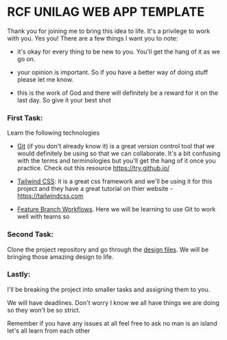 # RCF UNILAG WEB APP TEMPLATE
Thank you for joining me to bring this idea to life. It's a privilege to work with you. Yes you! There are a few things I want you to note:

-   it's okay for every thing to be new to you. You'll get the hang of it as we go on.

-   your opinion is important. So if you have a better way of doing stuff please let me know.

-   this is the work of God and there will definitely be a reward for it on the last day. So give it your best shot

### First Task: 
Learn the following technologies

-   [Git](https://try.github.io/) (if you don't already know it) is a great version control tool that we would definitely be using so that we can collaborate. It's a bit confusing with the terms and terminologies but you'll get the hang of it once you practice. Check out this resource https://try.github.io/

-   [Tailwind CSS](https://tailwindcss.com): it is a great css framework and we'll be using it for this project and they have a great tutorial on thier website - https://tailwindcss.com

- [Feature Branch Workflows](https://www.atlassian.com/git/tutorials/comparing-workflows/feature-branch-workflow). Here we will be learning to use Git to work well with teams so

### Second Task: 
Clone the project repository and go through the [design files](https://www.figma.com/file/RWWXsPWxhhpxPaeacEFS32/RCF-WEBSITE-UI?node-id=5%3A3). We will be bringing those amazing design to life.

### Lastly: 
I'll be breaking the project into smaller tasks and assigning them to you.

We will have deadlines. Don't worry I know we all have things we are doing so they won't be so strict.

Remember if you have any issues at all feel free to ask no man is an island let's all learn from each other
